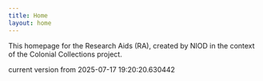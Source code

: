 ```yaml
---
title: Home
layout: home
---
```


This homepage for the Research Aids (RA), created by NIOD in the context of the Colonial Collections project. 


current version from 2025-07-17 19:20:20.630442